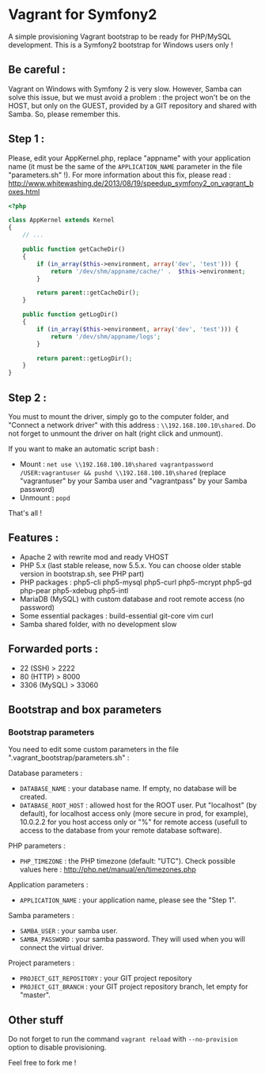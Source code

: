 Vagrant for Symfony2
====================

A simple provisioning Vagrant bootstrap to be ready for PHP/MySQL development.
This is a Symfony2 bootstrap for Windows users only !

## Be careful :

Vagrant on Windows with Symfony 2 is very slow. However, Samba can solve this issue, but we must avoid a problem : the project won't be on the HOST, but only on the GUEST, provided by a GIT repository and shared with Samba. So, please remember this.

## Step 1 :

Please, edit your AppKernel.php, replace "appname" with your application name (it must be the same of the `APPLICATION_NAME` parameter in the file "parameters.sh" !). For more information about this fix, please read : http://www.whitewashing.de/2013/08/19/speedup_symfony2_on_vagrant_boxes.html
```php
<?php

class AppKernel extends Kernel
{
    // ...

    public function getCacheDir()
    {
        if (in_array($this->environment, array('dev', 'test'))) {
            return '/dev/shm/appname/cache/' .  $this->environment;
        }

        return parent::getCacheDir();
    }

    public function getLogDir()
    {
        if (in_array($this->environment, array('dev', 'test'))) {
            return '/dev/shm/appname/logs';
        }

        return parent::getLogDir();
    }
}
```

## Step 2 :

You must to mount the driver, simply go to the computer folder, and "Connect a network driver" with this address : `\\192.168.100.10\shared`.
Do not forget to unmount the driver on halt (right click and unmount).

If you want to make an automatic script bash :
- Mount : `net use \\192.168.100.10\shared vagrantpassword /USER:vagrantuser && pushd \\192.168.100.10\shared` (replace "vagrantuser" by your Samba user and "vagrantpass" by your Samba password)
- Unmount : `popd`

That's all !

## Features :

- Apache 2 with rewrite mod and ready VHOST
- PHP 5.x (last stable release, now 5.5.x. You can choose older stable version in bootstrap.sh, see PHP part)
- PHP packages : php5-cli php5-mysql php5-curl php5-mcrypt php5-gd php-pear php5-xdebug php5-intl
- MariaDB (MySQL) with custom database and root remote access (no password)
- Some essential packages : build-essential git-core vim curl
- Samba shared folder, with no development slow

## Forwarded ports :

- 22 (SSH) > 2222
- 80 (HTTP) > 8000
- 3306 (MySQL) > 33060

## Bootstrap and box parameters

### Bootstrap parameters

You need to edit some custom parameters in the file ".vagrant_bootstrap/parameters.sh" :

Database parameters :
- `DATABASE_NAME` : your database name. If empty, no database will be created.
- `DATABASE_ROOT_HOST` : allowed host for the ROOT user. Put "localhost" (by default), for localhost access only (more secure in prod, for example), 10.0.2.2 for you host access only or "%" for remote access (usefull to access to the database from your remote database software).

PHP parameters :
- `PHP_TIMEZONE` : the PHP timezone (default: "UTC"). Check possible values here : http://php.net/manual/en/timezones.php

Application parameters :
- `APPLICATION_NAME` : your application name, please see the "Step 1".

Samba parameters :
- `SAMBA_USER` : your samba user.
- `SAMBA_PASSWORD` : your samba password.
They will used when you will connect the virtual driver.

Project parameters :
- `PROJECT_GIT_REPOSITORY` : your GIT project repository
- `PROJECT_GIT_BRANCH` : your GIT project repository branch, let empty for "master".

## Other stuff

Do not forget to run the command `vagrant reload` with `--no-provision` option to disable provisioning.

Feel free to fork me !
